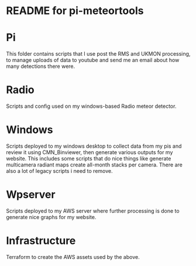 # README for pi-meteortools

# Pi 
This folder contains scripts that I use post the RMS and UKMON processing, to manage uploads of
data to youtube and send me an email about how many detections there were. 

# Radio
Scripts and config used on my windows-based Radio meteor detector. 

# Windows
Scripts deployed to my windows desktop to collect data from my pis and review it using CMN_Binviewer, then generate various outputs for my website. This includes some scripts that do nice things like generate multicamera radiant maps create all-month stacks per camera. There are also a lot of legacy scripts i need to remove. 

# Wpserver
Scripts deployed to my AWS server where further processing is done to generate nice graphs for my website. 

# Infrastructure
Terraform to create the AWS assets used by the above. 
